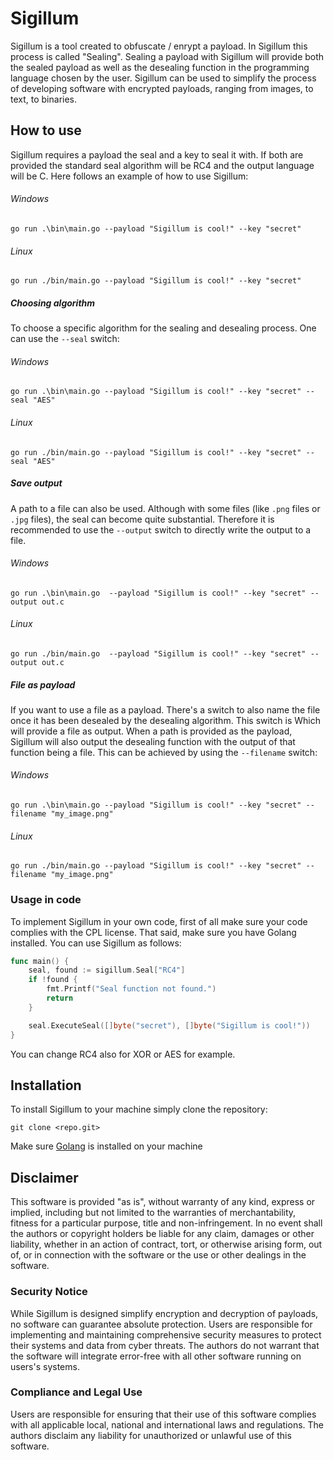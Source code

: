 # Sigillum
Sigillum is a tool created to obfuscate / enrypt a payload. In Sigillum this process is called "Sealing". Sealing a payload with Sigillum will provide both the sealed payload as well as the desealing function in the programming language chosen by the user. Sigillum can be used to simplify the process of developing software with encrypted payloads, ranging from images, to text, to binaries.
## How to use
Sigillum requires a payload the seal and a key to seal it with. If both are provided the standard seal algorithm will be RC4 and the output language will be C. Here follows an example of how to use Sigillum:
###### Windows
```shell
go run .\bin\main.go --payload "Sigillum is cool!" --key "secret"
```
###### Linux
```shell
go run ./bin/main.go --payload "Sigillum is cool!" --key "secret"
```
##### Choosing algorithm
To choose a specific algorithm for the sealing and desealing process. One can use the `--seal` switch:
###### Windows
```shell
go run .\bin\main.go --payload "Sigillum is cool!" --key "secret" --seal "AES"
```
###### Linux
```shell
go run ./bin/main.go --payload "Sigillum is cool!" --key "secret" --seal "AES"
```
##### Save output
A path to a file can also be used. Although with some files (like `.png` files or `.jpg` files), the seal can become quite substantial. Therefore it is recommended to use the `--output` switch to directly write the output to a file.
###### Windows
```shell
go run .\bin\main.go  --payload "Sigillum is cool!" --key "secret" --output out.c
```
###### Linux
```shell
go run ./bin/main.go  --payload "Sigillum is cool!" --key "secret" --output out.c
```
##### File as payload
If you want to use a file as a payload. There's a switch to also name the file once it has been desealed by the desealing algorithm. This switch is 
Which will provide a file as output. When a path is provided as the payload, Sigillum will also output the desealing function with the output of that function being a file. This can be achieved by using the `--filename` switch:
###### Windows
```shell
go run .\bin\main.go --payload "Sigillum is cool!" --key "secret" --filename "my_image.png"
```
###### Linux
```shell
go run ./bin/main.go --payload "Sigillum is cool!" --key "secret" --filename "my_image.png"
```
### Usage in code
To implement Sigillum in your own code, first of all make sure your code complies with the CPL license. That said, make sure you have Golang installed. You can use Sigillum as follows:
```go
func main() {
	seal, found := sigillum.Seal["RC4"]
	if !found {
		fmt.Printf("Seal function not found.")
		return
	}

	seal.ExecuteSeal([]byte("secret"), []byte("Sigillum is cool!"))
}
```
You can change RC4 also for XOR or AES for example.
## Installation
To install Sigillum to your machine simply clone the repository:
```shell
git clone <repo.git>
```
Make sure [Golang](https://golang.google.cn/dl/) is installed on your machine
## Disclaimer
This software is provided "as is", without warranty of any kind, express or implied, including but not limited to the warranties of merchantability, fitness for a particular purpose, title and non-infringement. In no event shall the authors or copyright holders be liable for any claim, damages or other liability, whether in an action of contract, tort, or otherwise arising form, out of, or in connection with the software or the use or other dealings in the software.
### Security Notice
While Sigillum is designed simplify encryption and decryption of payloads, no software can guarantee absolute protection. Users are responsible for implementing and maintaining comprehensive security measures to protect their systems and data from cyber threats. The authors do not warrant that the software will integrate error-free with all other software running on users's systems.
### Compliance and Legal Use
Users are responsible for ensuring that their use of this software complies with all applicable local, national and international laws and regulations. The authors disclaim any liability for unauthorized or unlawful use of this software.
